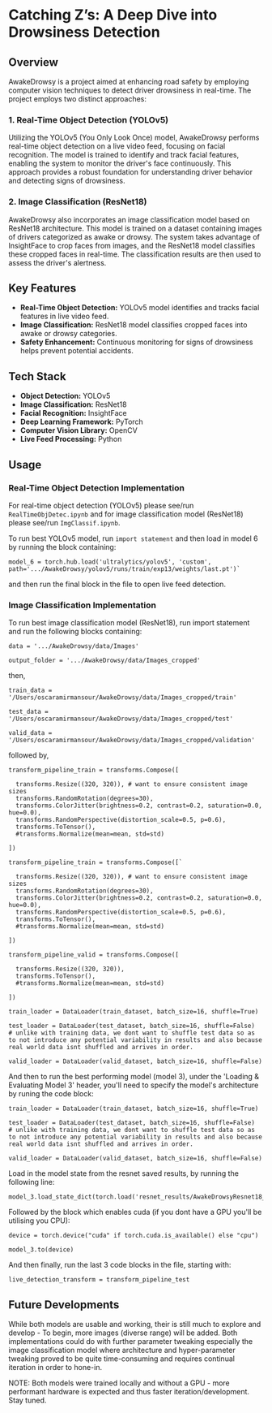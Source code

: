 # Catching Z’s: A Deep Dive into Drowsiness Detection

## Overview

AwakeDrowsy is a project aimed at enhancing road safety by employing computer vision techniques to detect driver drowsiness in real-time. The project employs two distinct approaches:

### 1. Real-Time Object Detection (YOLOv5)

Utilizing the YOLOv5 (You Only Look Once) model, AwakeDrowsy performs real-time object detection on a live video feed, focusing on facial recognition. The model is trained to identify and track facial features, enabling the system to monitor the driver's face continuously. This approach provides a robust foundation for understanding driver behavior and detecting signs of drowsiness.

### 2. Image Classification (ResNet18)

AwakeDrowsy also incorporates an image classification model based on ResNet18 architecture. This model is trained on a dataset containing images of drivers categorized as awake or drowsy. The system takes advantage of InsightFace to crop faces from images, and the ResNet18 model classifies these cropped faces in real-time. The classification results are then used to assess the driver's alertness.

## Key Features

- **Real-Time Object Detection:** YOLOv5 model identifies and tracks facial features in live video feed.
- **Image Classification:** ResNet18 model classifies cropped faces into awake or drowsy categories.
- **Safety Enhancement:** Continuous monitoring for signs of drowsiness helps prevent potential accidents.

## Tech Stack

- **Object Detection:** YOLOv5
- **Image Classification:** ResNet18
- **Facial Recognition:** InsightFace
- **Deep Learning Framework:** PyTorch
- **Computer Vision Library:** OpenCV
- **Live Feed Processing:** Python

## Usage

### Real-Time Object Detection Implementation

For real-time object detection (YOLOv5) please see/run `RealTimeObjDetec.ipynb` and for image classification model (ResNet18) please see/run `ImgClassif.ipynb`.

To run best YOLOv5 model, run `import statement` and then load in model 6 by running the block containing:

    model_6 = torch.hub.load('ultralytics/yolov5', 'custom', path='.../AwakeDrowsy/yolov5/runs/train/exp13/weights/last.pt')`

and then run the final block in the file to open live feed detection.

### Image Classification Implementation

To run best image classification model (ResNet18), run import statement and run the following blocks containing:

    data = '.../AwakeDrowsy/data/Images'

    output_folder = '.../AwakeDrowsy/data/Images_cropped'

then,

    train_data = '/Users/oscaramirmansour/AwakeDrowsy/data/Images_cropped/train'

    test_data = '/Users/oscaramirmansour/AwakeDrowsy/data/Images_cropped/test'

    valid_data = '/Users/oscaramirmansour/AwakeDrowsy/data/Images_cropped/validation'

followed by,

    transform_pipeline_train = transforms.Compose([

      transforms.Resize((320, 320)), # want to ensure consistent image sizes
      transforms.RandomRotation(degrees=30),
      transforms.ColorJitter(brightness=0.2, contrast=0.2, saturation=0.0, hue=0.0),
      transforms.RandomPerspective(distortion_scale=0.5, p=0.6),
      transforms.ToTensor(),
      #transforms.Normalize(mean=mean, std=std)

    ])

    transform_pipeline_train = transforms.Compose([`

      transforms.Resize((320, 320)), # want to ensure consistent image sizes
      transforms.RandomRotation(degrees=30),
      transforms.ColorJitter(brightness=0.2, contrast=0.2, saturation=0.0, hue=0.0),
      transforms.RandomPerspective(distortion_scale=0.5, p=0.6),
      transforms.ToTensor(),
      #transforms.Normalize(mean=mean, std=std)

    ])

    transform_pipeline_valid = transforms.Compose([

      transforms.Resize((320, 320)),
      transforms.ToTensor(),
      #transforms.Normalize(mean=mean, std=std)

    ])

    train_loader = DataLoader(train_dataset, batch_size=16, shuffle=True)

    test_loader = DataLoader(test_dataset, batch_size=16, shuffle=False) 
    # unlike with training data, we dont want to shuffle test data so as to not introduce any potential variability in results and also because real world data isnt shuffled and arrives in order.

    valid_loader = DataLoader(valid_dataset, batch_size=16, shuffle=False)

And then to run the best performing model (model 3), under the 'Loading & Evaluating Model 3' header, you'll need to specify the model's architecture by runing the code block:

    train_loader = DataLoader(train_dataset, batch_size=16, shuffle=True)

    test_loader = DataLoader(test_dataset, batch_size=16, shuffle=False) 
    # unlike with training data, we dont want to shuffle test data so as to not introduce any potential variability in results and also because real world data isnt shuffled and arrives in order.

    valid_loader = DataLoader(valid_dataset, batch_size=16, shuffle=False)

Load in the model state from the resnet saved results, by running the following line:

    model_3.load_state_dict(torch.load('resnet_results/AwakeDrowsyResnet18_4.pth'))

Followed by the block which enables cuda (if you dont have a GPU you'll be utilising you CPU):

    device = torch.device("cuda" if torch.cuda.is_available() else "cpu")

    model_3.to(device)

And then finally, run the last 3 code blocks in the file, starting with:

    live_detection_transform = transform_pipeline_test

## Future Developments

While both models are usable and working, their is still much to explore and develop - To begin, more images (diverse range) will be added. Both implementations could do with further parameter tweaking especially the image classification model where architecture and hyper-parameter tweaking proved to be quite time-consuming and requires continual iteration in order to hone-in.

NOTE: Both models were trained locally and without a GPU - more performant hardware is expected and thus faster iteration/development. Stay tuned.



